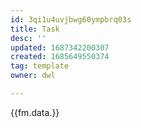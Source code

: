 ```yaml
---
id: 3qi1u4uvjbwg60ympbrq03s
title: Task
desc: ''
updated: 1687342200307
created: 1685649550374
tag: template
owner: dwl

---
```


{{fm.data.}}